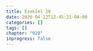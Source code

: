 ```yaml
---
title: Ezekiel 20
date: 2020-04-12T12:45:21-04:00
categories: []
tags: []
chapter: "020"
inprogress: false
---
```


